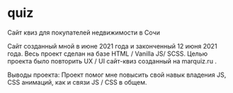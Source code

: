 # quiz
 Сайт квиз для покупателей недвижимости в Сочи

Сайт созданный мной в июне 2021 года и законченный 12 июня 2021 года. Весь проект сделан на базе HTML / Vanilla JS/ SCSS. Целью проекта было повторить UX / UI сайт-квиз созданный на marquiz.ru .

Выводы проекта: Проект помог мне повысить свой навык владения JS, CSS анимаций, как и связи JS / CSS в общем.
